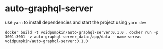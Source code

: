 # auto-graphql-server

use `yarn` to install dependencies
and start the project using `yarn dev`

`docker build -t voidpumpkin/auto-graphql-server:0.1.0 .`
`docker run -p 3001:3001 -v auto-graphql-server_data:/app/data --name servas voidpumpkin/auto-graphql-server:0.1.0`
